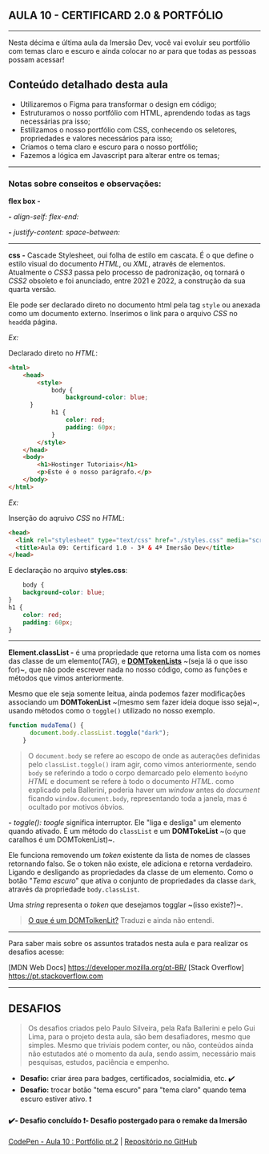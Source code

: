 ## AULA 10 - CERTIFICARD 2.0 & PORTFÓLIO
---

Nesta décima e última aula da Imersão Dev, você vai evoluir seu portfólio com temas claro e escuro e ainda colocar no ar para que todas as pessoas possam acessar!

## Conteúdo detalhado desta aula

- Utilizaremos o Figma para transformar o design em código;
- Estruturamos o nosso portfólio com HTML, aprendendo todas as tags necessárias pra isso;
- Estilizamos o nosso portfólio com CSS, conhecendo os seletores, propriedades e valores necessários para isso;
- Criamos o tema claro e escuro para o nosso portfólio;
- Fazemos a lógica em Javascript para alterar entre os temas;


---

### Notas sobre conseitos e observações:

**flex box -**

**-** _align-self: flex-end:_

**-** _justify-content: space-between:_

---

**css -** Cascade Stylesheet, oui folha de estilo em cascata. É o que define o estilo visual do documento _HTML_, ou _XML_, através de elementos. Atualmente o _CSS3_ passa pelo processo de padronização, oq tornará o _CSS2_ obsoleto e foi anunciado, entre 2021 e 2022, a construção da sua quarta versão.

Ele pode ser declarado direto no documento html pela tag ```style``` ou anexada como um documento externo. Inserimos o link para o arquivo _CSS_ no ```head```da página.

_Ex:_

Declarado direto no _HTML_:

~~~html
<html>
	<head>
		<style>
			body {
				background-color: blue;
      }
			h1 {
				color: red;
				padding: 60px;
			} 
		</style>
    </head>
    <body>
        <h1>Hostinger Tutoriais</h1>
        <p>Este é o nosso parágrafo.</p>
    </body>
</html>
~~~

_Ex:_

Inserção do aqruivo _CSS_ no _HTML_:

~~~html
<head>
  <link rel="stylesheet" type="text/css" href="./styles.css" media="screen" />
  <title>Aula 09: Certificard 1.0 - 3ª & 4ª Imersão Dev</title>
</head>
~~~

E declaração no arquivo **styles.css**:

~~~css
	body {
	background-color: blue;
}
h1 {
	color: red;
	padding: 60px;
} 
~~~

---

**Element.classList -** é uma propriedade que retorna uma lista com os nomes das classe de um elemento(_TAG_), e **[DOMTokenLists](https://developer.mozilla.org/en-US/docs/Web/API/DOMTokenList)** ~(seja lá o que isso for)~, que não pode escrever nada no nosso código, como as funções e métodos que vimos anteriormente.

Mesmo que ele seja somente leitua, ainda podemos fazer modificações associando um **DOMTokenList** ~(mesmo sem fazer ideia doque isso seja)~, usando métodos como o ```toggle()``` utilizado no nosso exemplo.

~~~javascript
function mudaTema() {
      document.body.classList.toggle("dark");
    }
~~~
> O ```document.body``` se refere ao escopo de onde as auterações definidas pelo ```classList.toggle()``` iram agir, como vimos anteriormente, sendo ```body``` se referindo a todo o corpo demarcado pelo elemento ```body```no _HTML_ e document se refere à todo o documento _HTML_. como explicado pela Ballerini, poderia haver um _window_ antes do _document_ ficando  ```window.document.body```, representando toda a janela, mas é ocultado por motivos óbvios.

**-** _toggle():_ _toogle_ significa interruptor. Ele "liga e desliga" um elemento quando ativado. É um método do ```classList``` e um **DOMTokeList**
 ~(o que caralhos é um DOMTokenList)~. 

Ele funciona removendo um _token_ existente da lista de nomes de classes retornando falso. Se o token não existe, ele adiciona e retorna verdadeiro. Ligando e desligando as propriedades da classe de um elemento. Como o botão "_Tema escuro_" que ativa o conjunto de propriedades da classe ```dark```, através da propriedade ```body.classList```.

Uma _string_ representa o _token_ que desejamos togglar ~(isso existe?)~.
 > [O que é um DOMTolkenLit?](https://www.w3schools.com/jsref/dom_obj_html_domtokenlist.asp)
 Traduzi e ainda não entendi.

---

Para saber mais sobre os assuntos tratados nesta aula e para realizar os desafios acesse:

[MDN Web Docs] https://developer.mozilla.org/pt-BR/
[Stack Overflow] https://pt.stackoverflow.com


---

## DESAFIOS

>Os desafios criados pelo Paulo Silveira, pela Rafa Ballerini e pelo Gui Lima, para o projeto desta aula, são bem desafiadores, mesmo que simples. Mesmo que trivíais podem conter, ou não, conteúdos ainda não estutados até o momento da aula, sendo assim, necessário mais pesquisas, estudos, paciência e empenho.

- **Desafio:** criar área para badges, certificados, socialmidia, etc. ✔️
- **Desafio:** trocar botão "tema escuro" para "tema claro" quando tema escuro estiver ativo. ❗

#### ✔️- Desafio concluído ❗- Desafio postergado para o remake da Imersão

[CodePen - Aula 10 : Portfólio pt.2](https://codepen.io/lannyer/pen/gOXqPYR) | [Repositório no GitHub](https://github.com/Lannyer/imersaodev3/tree/master/Aula10-Certificardpt2)